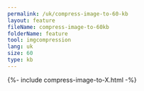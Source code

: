 ```yaml
---
permalink: /uk/compress-image-to-60-kb
layout: feature
fileName: compress-image-to-60kb
folderName: feature
tool: imgcompression
lang: uk
size: 60
type: kb
---
```


{%- include compress-image-to-X.html -%}
